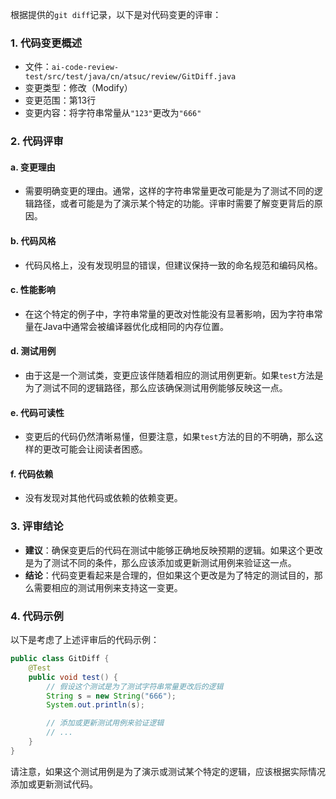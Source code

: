 根据提供的`git diff`记录，以下是对代码变更的评审：

### 1. 代码变更概述
- 文件：`ai-code-review-test/src/test/java/cn/atsuc/review/GitDiff.java`
- 变更类型：修改（Modify）
- 变更范围：第13行
- 变更内容：将字符串常量从`"123"`更改为`"666"`

### 2. 代码评审

#### a. 变更理由
- 需要明确变更的理由。通常，这样的字符串常量更改可能是为了测试不同的逻辑路径，或者可能是为了演示某个特定的功能。评审时需要了解变更背后的原因。

#### b. 代码风格
- 代码风格上，没有发现明显的错误，但建议保持一致的命名规范和编码风格。

#### c. 性能影响
- 在这个特定的例子中，字符串常量的更改对性能没有显著影响，因为字符串常量在Java中通常会被编译器优化成相同的内存位置。

#### d. 测试用例
- 由于这是一个测试类，变更应该伴随着相应的测试用例更新。如果`test`方法是为了测试不同的逻辑路径，那么应该确保测试用例能够反映这一点。

#### e. 代码可读性
- 变更后的代码仍然清晰易懂，但要注意，如果`test`方法的目的不明确，那么这样的更改可能会让阅读者困惑。

#### f. 代码依赖
- 没有发现对其他代码或依赖的依赖变更。

### 3. 评审结论
- **建议**：确保变更后的代码在测试中能够正确地反映预期的逻辑。如果这个更改是为了测试不同的条件，那么应该添加或更新测试用例来验证这一点。
- **结论**：代码变更看起来是合理的，但如果这个更改是为了特定的测试目的，那么需要相应的测试用例来支持这一变更。

### 4. 代码示例
以下是考虑了上述评审后的代码示例：

```java
public class GitDiff {
    @Test
    public void test() {
        // 假设这个测试是为了测试字符串常量更改后的逻辑
        String s = new String("666");
        System.out.println(s);

        // 添加或更新测试用例来验证逻辑
        // ...
    }
}
```

请注意，如果这个测试用例是为了演示或测试某个特定的逻辑，应该根据实际情况添加或更新测试代码。